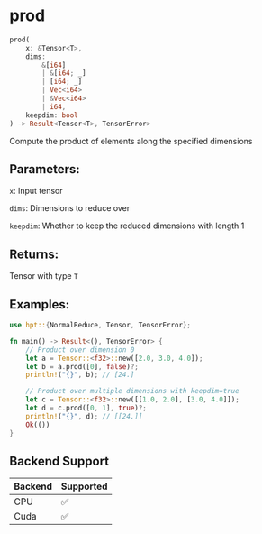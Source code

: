 # prod
```rust
prod(
    x: &Tensor<T>, 
    dims: 
        &[i64]
        | &[i64; _]
        | [i64; _] 
        | Vec<i64> 
        | &Vec<i64>
        | i64, 
    keepdim: bool
) -> Result<Tensor<T>, TensorError>
```
Compute the product of elements along the specified dimensions

## Parameters:
`x`: Input tensor

`dims`: Dimensions to reduce over

`keepdim`: Whether to keep the reduced dimensions with length 1

## Returns:
Tensor with type `T`

## Examples:
```rust
use hpt::{NormalReduce, Tensor, TensorError};

fn main() -> Result<(), TensorError> {
    // Product over dimension 0
    let a = Tensor::<f32>::new([2.0, 3.0, 4.0]);
    let b = a.prod([0], false)?;
    println!("{}", b); // [24.]

    // Product over multiple dimensions with keepdim=true
    let c = Tensor::<f32>::new([[1.0, 2.0], [3.0, 4.0]]);
    let d = c.prod([0, 1], true)?;
    println!("{}", d); // [[24.]]
    Ok(())
}
```
## Backend Support
| Backend | Supported |
|---------|-----------|
| CPU     | ✅         |
| Cuda    | ✅        |
